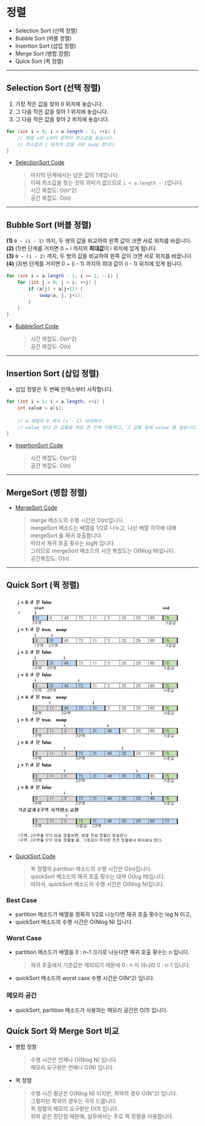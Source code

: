 # 정렬
* Selection Sort (선택 정렬)
* Bubble Sort (버블 정렬)
* Insertion Sort (삽입 정렬)
* Merge Sort (병합 정렬)
* Quick Sort (퀵 정렬)

---

## Selection Sort (선택 정렬)
1. 가장 작은 값을 찾아 0 위치에 놓습니다.
2. 그 다음 작은 값을 찾아 1 위치에 놓습니다.
3. 그 다음 작은 값을 찾아 2 위치에 놓습니다.

```java
for (int i = 0; i < a.length - 1; ++i) {
    // 배열 a의 i부터 끝까지 최소값을 찾습니다.
    // 최소값과 i 위치의 값을 서로 swap 합니다.
}
```
* [SelectionSort Code](/com/study/sort/selection/SelectionSort.java)
    > 마지막 단계에서는 남은 값이 1개입니다.<br>
    이때 최소값을 찾는 것의 의미가 없으므로 ```i < a.length - 1```입니다.<br>
    시간 복잡도: O(n^2)<br>
    공간 복잡도: O(n)

---

## Bubble Sort (버블 정렬)
**(1)** ```0 ~ (i - 1)``` 까지, 두 쌍의 값을 비교하여 왼쪽 값이 크면 서로 위치를 바꿉니다.<br>
**(2)** (1)번 단계를 거치면 0 ~ i 까지의 **최대값**이 i 위치에 있게 됩니다.<br>
**(3)** ```0 ~ (i - 2)``` 까지, 두 쌍의 값을 비교하여 왼쪽 값이 크면 서로 위치를 바꿉니다.<br>
**(4)** (3)번 단계를 거치면 0 ~ (i - 1) 까지의 최대 값이 (i - 1) 위치에 있게 됩니다.

```java
for (int i = a.length - 1; i >= 1; --i) {
    for (int j = 0; j < i; ++j) {
        if (a[j] > a[j+1]) {
            swap(a, j, j+1);
        }
    }
}
```
* [BubbleSort Code](/com/study/sort/bubble/BubbleSort.java)
    > 시간 복잡도: O(n^2)<br>
    공간 복잡도: O(n)

---

## Insertion Sort (삽입 정렬)
* 삽입 정렬은 두 번째 인덱스부터 시작합니다.

```java
for (int i = 1; i < a.length; ++i) {
    int value = a[i];
    
    // a 배열의 0 에서 (i - 1) 사이에서
    // value 보다 큰 값들을 뒤로 한 칸씩 이동하고, 그 값들 앞에 value 를 넣습니다.
}
```
* [InsertionSort Code](/com/study/sort/insertion/InsertionSort.java)
    > 시간 복잡도: O(n^2)<br>
    공간 복잡도: O(n)

---

## MergeSort (병합 정렬)
* [MergeSort Code](/com/study/sort/merge/MergeSort.java)
    > merge 메소드의 수행 시간은 O(n)입니다.<br>
    mergeSort 메소드는 배열을 1/2로 나누고, 나뉜 배열 각각에 대해 mergeSort 를 재귀 호출합니다.<br>
    따라서 재귀 호출 횟수는 logN 입니다.<br>
    그러므로 mergeSort 메소드의 시간 복잡도는 O(Nlog N)입니다.<br>
    공간복잡도: O(n)

---

## Quick Sort (퀵 정렬)
![QuickSort](/../img/QuickSort.png)
* [QuickSort Code](/com/study/sort/quick/QuickSort.java)
    > 퀵 정렬의 partition 메소드의 수행 시간은 O(n)입니다.<br>
    quickSort 메소드의 재귀 호출 횟수는 대략 O(log N)입니다.<br>
    따라서, quickSort 메소드의 수행 시간은 O(Nlog N)입니다.

### Best Case
* partition 메소드가 배열을 정확히 1/2로 나눈다면 재귀 호출 횟수는 log N 이고,
* quickSort 메소드의 수행 시간은 O(Nlog N) 입니다.

### Worst Case
* partition 메소드가 배열을 0 : n-1 크기로 나눈다면 재귀 호출 횟수는 n 입니다.
    > 재귀 호출에서 기준값은 제외되기 때문에 0 : n 이 아니라 0 : n-1 입니다.
* quickSort 메소드의 worst case 수행 시간은 O(N^2) 입니다.

### 메모리 공간
* quickSort, partition 메소드가 사용하는 메모리 공간은 O(1) 입니다.

## Quick Sort 와 Merge Sort 비교
* 병합 정렬
    > 수행 시간은 언제나 O(Nlog N) 입니다.<br>
    메모리 요구량은 언제나 O(N) 입니다.
* 퀵 정렬
    > 수행 시간 평균은 O(Nlog N) 이지만, 최악의 경우 O(N^2) 입니다.<br>
    그렇지만 최악의 경우는 극히 드뭅니다.<br>
    퀵 정렬의 메모리 요구량은 O(1) 입니다.<br>
    위와 같은 장단점 때문에, 실무에서는 주로 퀵 정렬을 사용합니다.